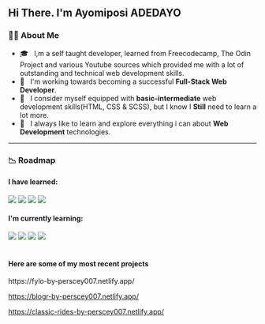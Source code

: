 ## Hi There. I'm Ayomiposi ADEDAYO

### :man_technologist: About Me


- 🎓 &nbsp; I,m a self taught developer, learned from Freecodecamp, The Odin Project and various Youtube sources which provided me with a lot of outstanding and technical web development skills.
- 🌱 &nbsp; I'm working towards becoming a successful **Full-Stack Web Developer**.
- 💼 &nbsp; I consider myself equipped with **basic-intermediate**  web development skills(HTML, CSS & SCSS), but I know I **Still** need to learn a lot more.
- 🤔 &nbsp; I always like to learn and explore everything i can about **Web Development** technologies.


---

### :chart_with_downwards_trend: Roadmap

#### I have **learned**: 

<div>
  <img src="https://img.shields.io/badge/-HTML-E34F26?style=flat&logo=html5&logoColor=ffffff"/>
  <img src="https://img.shields.io/badge/-CSS-1572B6?style=flat&logo=css3&logoColor=ffffff"/>
   <img src="https://img.shields.io/badge/-Git-F05032?style=flat&logo=git&logoColor=ffffff"/>
  <img src="https://img.shields.io/badge/-SCSS-CC6699?style=flat&logo=sass&logoColor=ffffff"/>
</div>
  
#### I'm currently **learning**:

<div>
    <img src="https://img.shields.io/badge/-JavaScript-F7DF1E?style=flat&logo=javascript&logoColor=222222"/>
  <img src="https://img.shields.io/badge/-Bootstrap-7952B3?style=flat&logo=bootstrap&logoColor=ffffff"/>
   <img src="https://img.shields.io/badge/-React%20JS-61DAFB?style=flat&logo=react&logoColor=222222"/>
  <img src="https://img.shields.io/badge/-Redux-764ABC?style=flat&logo=redux&logoColor=ffffff"/>
</div>
<br>



#### Here are some of my most recent projects 

<div>
  </dv>
https://fylo-by-perscey007.netlify.app/

https://blogr-by-perscey007.netlify.app/

https://classic-rides-by-perscey007.netlify.app/
